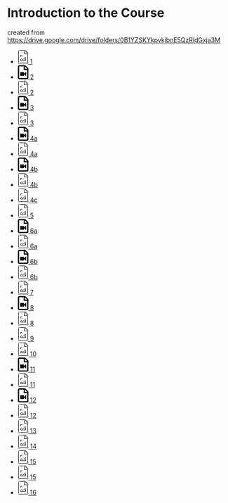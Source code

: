 # Introduction to the Course

created from <https://drive.google.com/drive/folders/0B1YZSKYkpykjbnE5QzRldGxja3M>

* [![Presentation](images/presentation.png) 1](https://drive.google.com/open?id=0B1YZSKYkpykjeEdNcXBySU40dGc)
* [![Video](images/video.png) 2](https://drive.google.com/open?id=0B1YZSKYkpykjYkNlVWQzeE8yRTg)
* [![Presentation](images/presentation.png) 2](https://drive.google.com/open?id=0B1YZSKYkpykjTkVXLXhXbTlVVjQ)
* [![Video](images/video.png) 3](https://drive.google.com/open?id=0B1YZSKYkpykjamlVTTBGajA4bU0)
* [![Presentation](images/presentation.png) 3](https://drive.google.com/open?id=0B1YZSKYkpykjdVZGYVVzNzZtNnM)
* [![Video](images/video.png) 4a](https://drive.google.com/open?id=0B1YZSKYkpykjSEplaTdlQTBVWVE)
* [![Presentation](images/presentation.png) 4a](https://drive.google.com/open?id=0B1YZSKYkpykjbkN5OFBYOERWQ3c)
* [![Video](images/video.png) 4b](https://drive.google.com/open?id=0B1YZSKYkpykjbVlUb1FvbnE5LXc)
* [![Presentation](images/presentation.png) 4b](https://drive.google.com/open?id=0B1YZSKYkpykjXzg5dXI3eHVHd1U)
* [![Presentation](images/presentation.png) 4c](https://drive.google.com/open?id=0B1YZSKYkpykja3RMTmtVVWlQVmc)
* [![Presentation](images/presentation.png) 5](https://drive.google.com/open?id=0B1YZSKYkpykjNE9SYmtJeElhN1U)
* [![Video](images/video.png) 6a](https://drive.google.com/open?id=0B1YZSKYkpykjQS1sNEpOdlh5ZG8)
* [![Presentation](images/presentation.png) 6a](https://drive.google.com/open?id=0B1YZSKYkpykjQzdRSE1UUG5kaGM)
* [![Video](images/video.png) 6b](https://drive.google.com/open?id=0B1YZSKYkpykjQzFQSTBpXzJBa28)
* [![Presentation](images/presentation.png) 6b](https://drive.google.com/open?id=0B1YZSKYkpykjcTE2a2ExdUt2UzQ)
* [![Presentation](images/presentation.png) 7](https://drive.google.com/open?id=0B1YZSKYkpykjWXNtTnYxVGR2ZUE)
* [![Video](images/video.png) 8](https://drive.google.com/open?id=0B1YZSKYkpykjbWxXMVBETms0WEU)
* [![Presentation](images/presentation.png) 8](https://drive.google.com/open?id=0B1YZSKYkpykjUVplV1kwVFpkRlE)
* [![Presentation](images/presentation.png) 9](https://drive.google.com/open?id=0B1YZSKYkpykjSDFmdnVhTWxUVVk)
* [![Presentation](images/presentation.png) 10](https://drive.google.com/open?id=0B1YZSKYkpykjd09FN3ZnWEFsQlk)
* [![Video](images/video.png) 11](https://drive.google.com/open?id=0B1YZSKYkpykjOXIxTS00NXRJdms)
* [![Presentation](images/presentation.png) 11](https://drive.google.com/open?id=0B1YZSKYkpykjd0d4OWdqRThKaEk)
* [![Video](images/video.png) 12](https://drive.google.com/open?id=0B1YZSKYkpykjamJLNTZvYndyN2M)
* [![Presentation](images/presentation.png) 12](https://drive.google.com/open?id=0B1YZSKYkpykjM0ZIeWgwMkhkcmM)
* [![Presentation](images/presentation.png) 13](https://drive.google.com/open?id=0B1YZSKYkpykjODk2V19LX1Bxc2c)
* [![Presentation](images/presentation.png) 14](https://drive.google.com/open?id=0B1YZSKYkpykjNTZhcllDMmJ4NGM)
* [![Presentation](images/presentation.png) 15](https://drive.google.com/open?id=0B1YZSKYkpykjT3lCcFlkT0NSRUk)
* [![Presentation](images/presentation.png) 15](https://drive.google.com/open?id=0B1YZSKYkpykjZ1RrZEtaSjNiS0U)
* [![Presentation](images/presentation.png) 16](https://drive.google.com/open?id=0B1YZSKYkpykjWC02RzVtRVZaZjQ)
